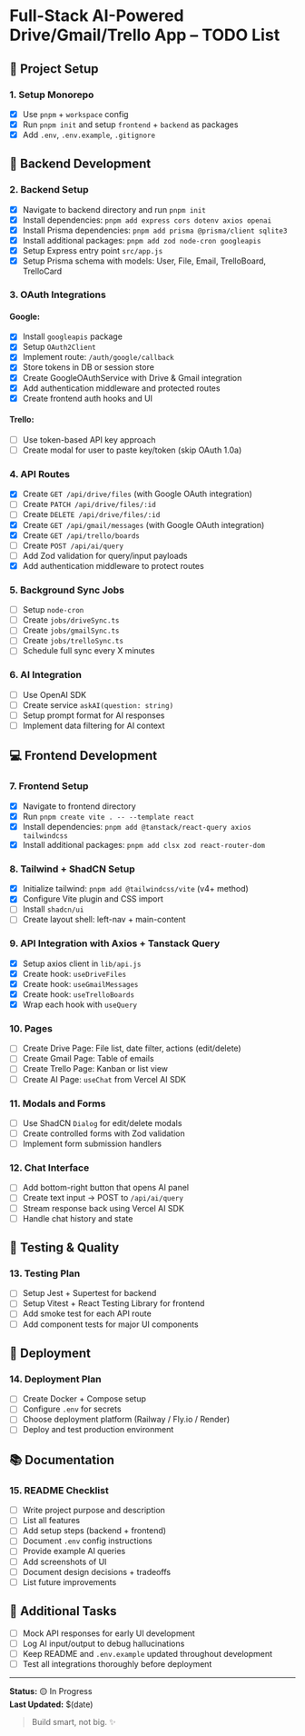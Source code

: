 # Full-Stack AI-Powered Drive/Gmail/Trello App – TODO List

## 🚀 Project Setup

### 1. Setup Monorepo
- [x] Use `pnpm` + `workspace` config
- [x] Run `pnpm init` and setup `frontend` + `backend` as packages
- [x] Add `.env`, `.env.example`, `.gitignore`

## 🔧 Backend Development

### 2. Backend Setup
- [x] Navigate to backend directory and run `pnpm init`
- [x] Install dependencies: `pnpm add express cors dotenv axios openai`
- [x] Install Prisma dependencies: `pnpm add prisma @prisma/client sqlite3`
- [x] Install additional packages: `pnpm add zod node-cron googleapis`
- [x] Setup Express entry point `src/app.js`
- [x] Setup Prisma schema with models: User, File, Email, TrelloBoard, TrelloCard

### 3. OAuth Integrations
#### Google:
- [x] Install `googleapis` package
- [x] Setup `OAuth2Client`
- [x] Implement route: `/auth/google/callback`
- [x] Store tokens in DB or session store
- [x] Create GoogleOAuthService with Drive & Gmail integration
- [x] Add authentication middleware and protected routes
- [x] Create frontend auth hooks and UI

#### Trello:
- [ ] Use token-based API key approach
- [ ] Create modal for user to paste key/token (skip OAuth 1.0a)

### 4. API Routes
- [x] Create `GET /api/drive/files` (with Google OAuth integration)
- [ ] Create `PATCH /api/drive/files/:id`
- [ ] Create `DELETE /api/drive/files/:id`
- [x] Create `GET /api/gmail/messages` (with Google OAuth integration)
- [x] Create `GET /api/trello/boards`
- [ ] Create `POST /api/ai/query`
- [ ] Add Zod validation for query/input payloads
- [x] Add authentication middleware to protect routes

### 5. Background Sync Jobs
- [ ] Setup `node-cron`
- [ ] Create `jobs/driveSync.ts`
- [ ] Create `jobs/gmailSync.ts`
- [ ] Create `jobs/trelloSync.ts`
- [ ] Schedule full sync every X minutes

### 6. AI Integration
- [ ] Use OpenAI SDK
- [ ] Create service `askAI(question: string)`
- [ ] Setup prompt format for AI responses
- [ ] Implement data filtering for AI context

## 💻 Frontend Development

### 7. Frontend Setup
- [x] Navigate to frontend directory
- [x] Run `pnpm create vite . -- --template react`
- [x] Install dependencies: `pnpm add @tanstack/react-query axios tailwindcss`
- [x] Install additional packages: `pnpm add clsx zod react-router-dom`

### 8. Tailwind + ShadCN Setup
- [x] Initialize tailwind: `pnpm add @tailwindcss/vite` (v4+ method)
- [x] Configure Vite plugin and CSS import
- [ ] Install `shadcn/ui`
- [ ] Create layout shell: left-nav + main-content

### 9. API Integration with Axios + Tanstack Query
- [x] Setup axios client in `lib/api.js`
- [x] Create hook: `useDriveFiles`
- [x] Create hook: `useGmailMessages`
- [x] Create hook: `useTrelloBoards`
- [x] Wrap each hook with `useQuery`

### 10. Pages
- [ ] Create Drive Page: File list, date filter, actions (edit/delete)
- [ ] Create Gmail Page: Table of emails
- [ ] Create Trello Page: Kanban or list view
- [ ] Create AI Page: `useChat` from Vercel AI SDK

### 11. Modals and Forms
- [ ] Use ShadCN `Dialog` for edit/delete modals
- [ ] Create controlled forms with Zod validation
- [ ] Implement form submission handlers

### 12. Chat Interface
- [ ] Add bottom-right button that opens AI panel
- [ ] Create text input → POST to `/api/ai/query`
- [ ] Stream response back using Vercel AI SDK
- [ ] Handle chat history and state

## 🧪 Testing & Quality

### 13. Testing Plan
- [ ] Setup Jest + Supertest for backend
- [ ] Setup Vitest + React Testing Library for frontend
- [ ] Add smoke test for each API route
- [ ] Add component tests for major UI components

## 🚢 Deployment

### 14. Deployment Plan
- [ ] Create Docker + Compose setup
- [ ] Configure `.env` for secrets
- [ ] Choose deployment platform (Railway / Fly.io / Render)
- [ ] Deploy and test production environment

## 📚 Documentation

### 15. README Checklist
- [ ] Write project purpose and description
- [ ] List all features
- [ ] Add setup steps (backend + frontend)
- [ ] Document `.env` config instructions
- [ ] Provide example AI queries
- [ ] Add screenshots of UI
- [ ] Document design decisions + tradeoffs
- [ ] List future improvements

## 🎯 Additional Tasks
- [ ] Mock API responses for early UI development
- [ ] Log AI input/output to debug hallucinations
- [ ] Keep README and `.env.example` updated throughout development
- [ ] Test all integrations thoroughly before deployment

---

**Status:** 🟡 In Progress  
**Last Updated:** $(date)

> Build smart, not big. ✨ 